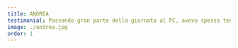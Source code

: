 ```yaml
---
title: ANDREA
testimonial: Passando gran parte della giornata al PC, avevo spesso tensioni al collo, spalle indolenzite e una sensazione costante di affaticamento. I trattamenti con Bruno sono stati una vera svolta; fin dalla prima seduta ho percepito un sollievo immediato, e con il tempo anche la mia postura è migliorata. Consiglio vivamente a chi lavora davanti allo schermo di prendersi questo spazio di benessere
image: ./andrea.jpg
order: 1
---
```

